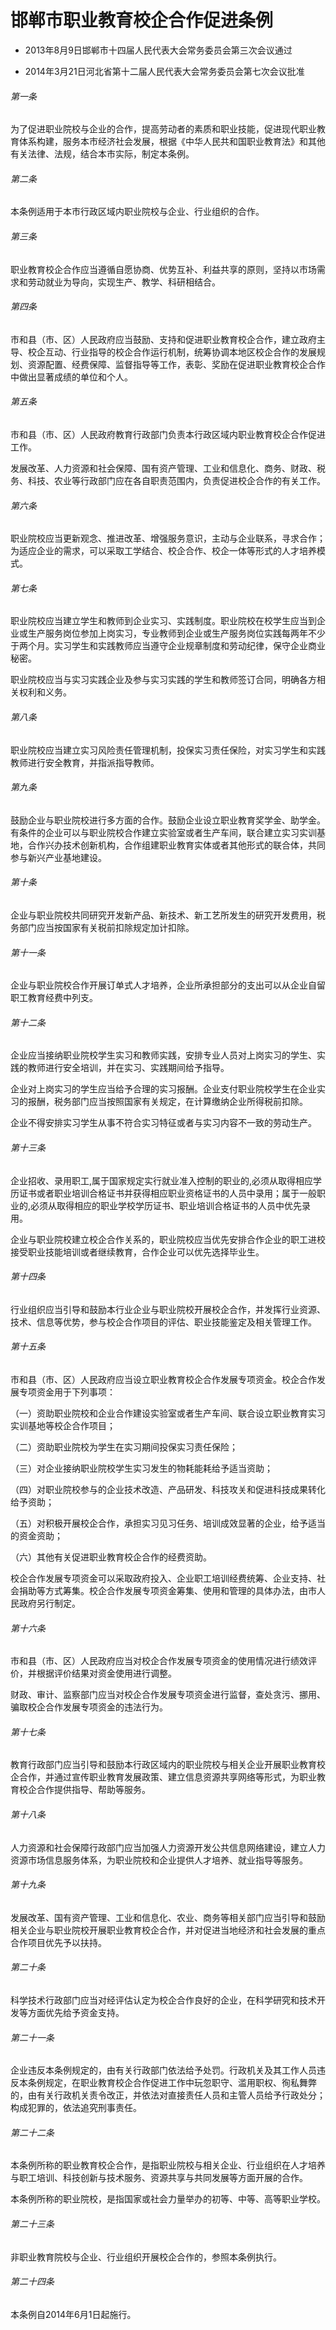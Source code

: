 # 邯郸市职业教育校企合作促进条例

- 2013年8月9日邯郸市十四届人民代表大会常务委员会第三次会议通过

- 2014年3月21日河北省第十二届人民代表大会常务委员会第七次会议批准

<!-- INFO END -->

###### 第一条

为了促进职业院校与企业的合作，提高劳动者的素质和职业技能，促进现代职业教育体系构建，服务本市经济社会发展，根据《中华人民共和国职业教育法》和其他有关法律、法规，结合本市实际，制定本条例。

###### 第二条

本条例适用于本市行政区域内职业院校与企业、行业组织的合作。

###### 第三条

职业教育校企合作应当遵循自愿协商、优势互补、利益共享的原则，坚持以市场需求和劳动就业为导向，实现生产、教学、科研相结合。

###### 第四条

市和县（市、区）人民政府应当鼓励、支持和促进职业教育校企合作，建立政府主导、校企互动、行业指导的校企合作运行机制，统筹协调本地区校企合作的发展规划、资源配置、经费保障、监督指导等工作，表彰、奖励在促进职业教育校企合作中做出显著成绩的单位和个人。

###### 第五条

市和县（市、区）人民政府教育行政部门负责本行政区域内职业教育校企合作促进工作。

发展改革、人力资源和社会保障、国有资产管理、工业和信息化、商务、财政、税务、科技、农业等行政部门应在各自职责范围内，负责促进校企合作的有关工作。

###### 第六条

职业院校应当更新观念、推进改革、增强服务意识，主动与企业联系，寻求合作；为适应企业的需求，可以采取工学结合、校企合作、校企一体等形式的人才培养模式。

###### 第七条

职业院校应当建立学生和教师到企业实习、实践制度。职业院校在校学生应当到企业或生产服务岗位参加上岗实习，专业教师到企业或生产服务岗位实践每两年不少于两个月。实习学生和实践教师应当遵守企业规章制度和劳动纪律，保守企业商业秘密。

职业院校应当与实习实践企业及参与实习实践的学生和教师签订合同，明确各方相关权利和义务。

###### 第八条

职业院校应当建立实习风险责任管理机制，投保实习责任保险，对实习学生和实践教师进行安全教育，并指派指导教师。

###### 第九条

鼓励企业与职业院校进行多方面的合作。鼓励企业设立职业教育奖学金、助学金。有条件的企业可以与职业院校合作建立实验室或者生产车间，联合建立实习实训基地，合作兴办技术创新机构，合作组建职业教育实体或者其他形式的联合体，共同参与新兴产业基地建设。

###### 第十条

企业与职业院校共同研究开发新产品、新技术、新工艺所发生的研究开发费用，税务部门应当按国家有关税前扣除规定加计扣除。

###### 第十一条

企业与职业院校合作开展订单式人才培养，企业所承担部分的支出可以从企业自留职工教育经费中列支。

###### 第十二条

企业应当接纳职业院校学生实习和教师实践，安排专业人员对上岗实习的学生、实践的教师进行安全培训，并在实习、实践期间给予指导。

企业对上岗实习的学生应当给予合理的实习报酬。企业支付职业院校学生在企业实习的报酬，税务部门应当按照国家有关规定，在计算缴纳企业所得税前扣除。

企业不得安排实习学生从事不符合实习特征或者与实习内容不一致的劳动生产。

###### 第十三条

企业招收、录用职工,属于国家规定实行就业准入控制的职业的,必须从取得相应学历证书或者职业培训合格证书并获得相应职业资格证书的人员中录用；属于一般职业的,必须从取得相应的职业学校学历证书、职业培训合格证书的人员中优先录用。

企业与职业院校建立校企合作关系的，职业院校应当优先安排合作企业的职工进校接受职业技能培训或者继续教育，合作企业可以优先选择毕业生。

###### 第十四条

行业组织应当引导和鼓励本行业企业与职业院校开展校企合作，并发挥行业资源、技术、信息等优势，参与校企合作项目的评估、职业技能鉴定及相关管理工作。

###### 第十五条

市和县（市、区）人民政府应当设立职业教育校企合作发展专项资金。校企合作发展专项资金用于下列事项：

（一）资助职业院校和企业合作建设实验室或者生产车间、联合设立职业教育实习实训基地等校企合作项目；

（二）资助职业院校为学生在实习期间投保实习责任保险；

（三）对企业接纳职业院校学生实习发生的物耗能耗给予适当资助；

（四）对职业院校参与的企业技术改造、产品研发、科技攻关和促进科技成果转化给予资助；

（五）对积极开展校企合作，承担实习见习任务、培训成效显著的企业，给予适当的资金资助；

（六）其他有关促进职业教育校企合作的经费资助。

校企合作发展专项资金可以采取政府投入、企业职工培训经费统筹、企业支持、社会捐助等方式筹集。校企合作发展专项资金筹集、使用和管理的具体办法，由市人民政府另行制定。

###### 第十六条

市和县（市、区）人民政府应当对校企合作发展专项资金的使用情况进行绩效评价，并根据评价结果对资金使用进行调整。

财政、审计、监察部门应当对校企合作发展专项资金进行监督，查处贪污、挪用、骗取校企合作发展专项资金的违法行为。

###### 第十七条

教育行政部门应当引导和鼓励本行政区域内的职业院校与相关企业开展职业教育校企合作，并通过宣传职业教育发展政策、建立信息资源共享网络等形式，为职业教育校企合作提供指导、帮助等服务。

###### 第十八条

人力资源和社会保障行政部门应当加强人力资源开发公共信息网络建设，建立人力资源市场信息服务体系，为职业院校和企业提供人才培养、就业指导等服务。

###### 第十九条

发展改革、国有资产管理、工业和信息化、农业、商务等相关部门应当引导和鼓励相关企业与职业院校开展职业教育校企合作，并对促进当地经济和社会发展的重点合作项目优先予以扶持。

###### 第二十条

科学技术行政部门应当对经评估认定为校企合作良好的企业，在科学研究和技术开发等方面优先给予资金支持。

###### 第二十一条

企业违反本条例规定的，由有关行政部门依法给予处罚。行政机关及其工作人员违反本条例规定，在职业教育校企合作促进工作中玩忽职守、滥用职权、徇私舞弊的，由有关行政机关责令改正，并依法对直接责任人员和主管人员给予行政处分；构成犯罪的，依法追究刑事责任。

###### 第二十二条

本条例所称的职业教育校企合作，是指职业院校与相关企业、行业组织在人才培养与职工培训、科技创新与技术服务、资源共享与共同发展等方面开展的合作。

本条例所称的职业院校，是指国家或社会力量举办的初等、中等、高等职业学校。

###### 第二十三条

非职业教育院校与企业、行业组织开展校企合作的，参照本条例执行。

###### 第二十四条

本条例自2014年6月1日起施行。
